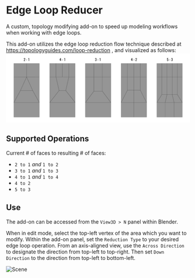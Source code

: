 # Edge Loop Reducer

A custom, topology modifying add-on to speed up modeling workflows when working with edge loops.

This add-on utilizes the edge loop reduction flow technique described at https://topologyguides.com/loop-reduction
, and visualized as follows:
![Scene](https://github.com/bbartschi14/edge-loop-reducer/blob/main/topologyguide.png)

## Supported Operations
Current # of faces to resulting # of faces:
- `2 to 1` *and* `1 to 2`
- `3 to 1` *and* `1 to 3`
- `4 to 1` *and* `1 to 4`
- `4 to 2`
- `5 to 3`

## Use
The add-on can be accessed from the `View3D > N` panel within Blender.

When in edit mode, select the top-left vertex of the area which you want to modify. Within the add-on panel, set the `Reduction Type` to your desired edge loop operation. From an axis-aligned view, use the `Across Direction` to designate the direction from top-left to top-right. Then set `Down Direction` to the direction from top-left to bottom-left.

![Scene](https://github.com/bbartschi14/edge-loop-reducer/blob/main/smallgif.gif)
